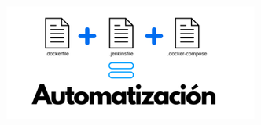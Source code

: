 <h1 class="title" style="display:none">Resultados: Sprint 4</h1>

<img src="media\images\automatization.png" alt="Jenkins" style="margin: 15px 0px;
                                                                            background: none;
                                                                            border: 0;
                                                                            box-shadow: none;">
